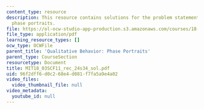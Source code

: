 ```yaml
---
content_type: resource
description: This resource contains solutions for the problem statements related to
  phase portraits.
file: https://ol-ocw-studio-app-production.s3.amazonaws.com/courses/18-03sc-differential-equations-fall-2011/96f2dff6d0c268e4d081f7fa5a9e4a02_MIT18_03SCF11_rec_24s34_sol.pdf
file_type: application/pdf
learning_resource_types: []
ocw_type: OCWFile
parent_title: 'Qualitative Behavior: Phase Portraits'
parent_type: CourseSection
resourcetype: Document
title: MIT18_03SCF11_rec_24s34_sol.pdf
uid: 96f2dff6-d0c2-68e4-d081-f7fa5a9e4a02
video_files:
  video_thumbnail_file: null
video_metadata:
  youtube_id: null
---
```

